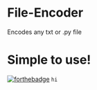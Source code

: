 # File-Encoder
Encodes any txt or .py file
# Simple to use!
[![forthebadge](https://forthebadge.com/images/badges/compatibility-blackberry.svg)](https://forthebadge.com)
`hi`
